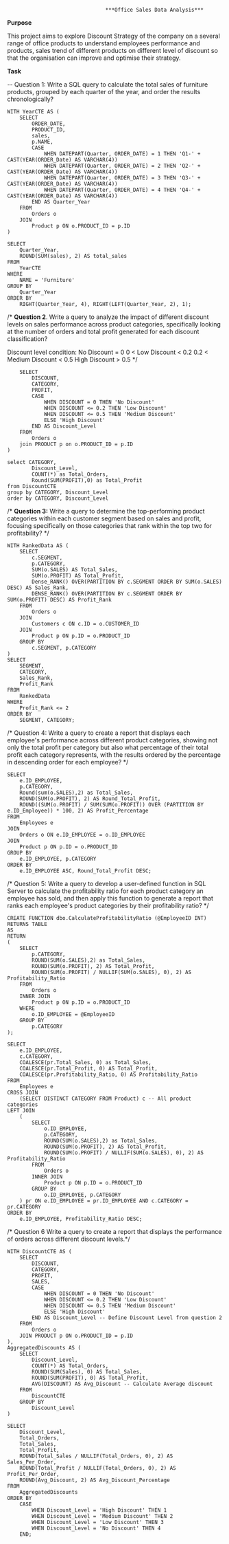             						***Office Sales Data Analysis***

**Purpose**

This project aims to explore Discount Strategy of the company on a several range of office products to understand employees performance and products, sales trend of different products on different level of discount so that the organisation can improve and optimise their strategy.

**Task**



-- Question 1: 
Write a SQL query to calculate the total sales of furniture products, grouped by each quarter of the year, and order the results chronologically?
```
WITH YearCTE AS (
    SELECT
        ORDER_DATE,
        PRODUCT_ID,
        sales,
        p.NAME, 
        CASE 
            WHEN DATEPART(Quarter, ORDER_DATE) = 1 THEN 'Q1-' + CAST(YEAR(ORDER_Date) AS VARCHAR(4))
            WHEN DATEPART(Quarter, ORDER_DATE) = 2 THEN 'Q2-' + CAST(YEAR(ORDER_Date) AS VARCHAR(4))
            WHEN DATEPART(Quarter, ORDER_DATE) = 3 THEN 'Q3-' + CAST(YEAR(ORDER_Date) AS VARCHAR(4))
            WHEN DATEPART(Quarter, ORDER_DATE) = 4 THEN 'Q4-' + CAST(YEAR(ORDER_Date) AS VARCHAR(4))
        END AS Quarter_Year
    FROM 
        Orders o
    JOIN 
        Product p ON o.PRODUCT_ID = p.ID
)

SELECT 
    Quarter_Year,
    ROUND(SUM(sales), 2) AS total_sales
FROM 
    YearCTE
WHERE 
    NAME = 'Furniture'
GROUP BY 
    Quarter_Year
ORDER BY 
    RIGHT(Quarter_Year, 4), RIGHT(LEFT(Quarter_Year, 2), 1);
```


/* **Question 2**. Write a query to analyze the impact of different discount levels on sales performance across product categories, 
specifically looking at the number of orders and total profit generated for each discount classification?

Discount level condition:
No Discount = 0
0 < Low Discount < 0.2
0.2 < Medium Discount < 0.5
High Discount > 0.5  */


```WITH DiscountCTE AS (
    SELECT 
        DISCOUNT,
		CATEGORY,
		PROFIT,
        CASE 
            WHEN DISCOUNT = 0 THEN 'No Discount'
            WHEN DISCOUNT <= 0.2 THEN 'Low Discount'
            WHEN DISCOUNT <= 0.5 THEN 'Medium Discount'
            ELSE 'High Discount'
        END AS Discount_Level
    FROM 
        Orders o
	join PRODUCT p on o.PRODUCT_ID = p.ID
)

select CATEGORY,
		Discount_Level,
		COUNT(*) as Total_Orders,
		Round(SUM(PROFIT),0) as Total_Profit
from DiscountCTE
group by CATEGORY, Discount_Level
order by CATEGORY, Discount_Level
```

/* **Question 3:**
Write a query to determine the top-performing product categories within each customer segment based on sales and profit, 
focusing specifically on those categories that rank within the top two for profitability? */
```
WITH RankedData AS (
    SELECT 
        c.SEGMENT,
        p.CATEGORY,
        SUM(o.SALES) AS Total_Sales,
        SUM(o.PROFIT) AS Total_Profit,
        Dense_RANK() OVER(PARTITION BY c.SEGMENT ORDER BY SUM(o.SALES) DESC) AS Sales_Rank,
        DENSE_RANK() OVER(PARTITION BY c.SEGMENT ORDER BY SUM(o.PROFIT) DESC) AS Profit_Rank
    FROM 
        Orders o
    JOIN 
        Customers c ON c.ID = o.CUSTOMER_ID
    JOIN 
        Product p ON p.ID = o.PRODUCT_ID
    GROUP BY 
        c.SEGMENT, p.CATEGORY
)
SELECT 
    SEGMENT,
    CATEGORY,
    Sales_Rank,
    Profit_Rank
FROM 
    RankedData
WHERE 
    Profit_Rank <= 2
ORDER BY 
    SEGMENT, CATEGORY;
```

/* Question 4:
Write a query to create a report that displays each employee's performance across different product categories, 
showing not only the total profit per category but also what percentage of their total profit each category represents, 
with the results ordered by the percentage in descending order for each employee? */

```
SELECT 
    e.ID_EMPLOYEE,
    p.CATEGORY,
	Round(sum(o.SALES),2) as Total_Sales,
    ROUND(SUM(o.PROFIT), 2) AS Round_Total_Profit,
    ROUND((SUM(o.PROFIT) / SUM(SUM(o.PROFIT)) OVER (PARTITION BY e.ID_Employee)) * 100, 2) AS Profit_Percentage
FROM 
    Employees e
JOIN 
    Orders o ON e.ID_EMPLOYEE = o.ID_EMPLOYEE
JOIN 
    Product p ON p.ID = o.PRODUCT_ID
GROUP BY 
    e.ID_EMPLOYEE, p.CATEGORY
ORDER BY 
    e.ID_EMPLOYEE ASC, Round_Total_Profit DESC;
```



/* Question 5: 
Write a query to develop a user-defined function in SQL Server to calculate the profitability ratio for each product 
category an employee has sold, and then apply this function to generate a report that ranks each employee's product 
categories by their profitability ratio? */

```
CREATE FUNCTION dbo.CalculateProfitabilityRatio (@EmployeeID INT)
RETURNS TABLE
AS
RETURN
(
    SELECT 
        p.CATEGORY,
		ROUND(SUM(o.SALES),2) as Total_Sales,
        ROUND(SUM(o.PROFIT), 2) AS Total_Profit,
        ROUND(SUM(o.PROFIT) / NULLIF(SUM(o.SALES), 0), 2) AS Profitability_Ratio
    FROM 
        Orders o
    INNER JOIN 
        Product p ON p.ID = o.PRODUCT_ID
    WHERE 
        o.ID_EMPLOYEE = @EmployeeID
    GROUP BY 
        p.CATEGORY
);

SELECT 
    e.ID_EMPLOYEE,
    c.CATEGORY,
	COALESCE(pr.Total_Sales, 0) as Total_Sales,
    COALESCE(pr.Total_Profit, 0) AS Total_Profit,
    COALESCE(pr.Profitability_Ratio, 0) AS Profitability_Ratio
FROM 
    Employees e
CROSS JOIN 
    (SELECT DISTINCT CATEGORY FROM Product) c -- All product categories
LEFT JOIN 
    (
        SELECT 
            o.ID_EMPLOYEE,
            p.CATEGORY,
			ROUND(SUM(o.SALES),2) as Total_Sales,
            ROUND(SUM(o.PROFIT), 2) AS Total_Profit,
            ROUND(SUM(o.PROFIT) / NULLIF(SUM(o.SALES), 0), 2) AS Profitability_Ratio
        FROM 
            Orders o
        INNER JOIN 
            Product p ON p.ID = o.PRODUCT_ID
        GROUP BY 
            o.ID_EMPLOYEE, p.CATEGORY
    ) pr ON e.ID_EMPLOYEE = pr.ID_EMPLOYEE AND c.CATEGORY = pr.CATEGORY
ORDER BY 
    e.ID_EMPLOYEE, Profitability_Ratio DESC;
```


/* Question 6
Write a query to create a report that displays the performance of orders across different discount levels.*/
```
WITH DiscountCTE AS (
    SELECT 
        DISCOUNT,
        CATEGORY,
        PROFIT,
        SALES,
        CASE 
            WHEN DISCOUNT = 0 THEN 'No Discount'
            WHEN DISCOUNT <= 0.2 THEN 'Low Discount'
            WHEN DISCOUNT <= 0.5 THEN 'Medium Discount'
            ELSE 'High Discount'
        END AS Discount_Level -- Define Discount Level from question 2
    FROM 
        Orders o
    JOIN PRODUCT p ON o.PRODUCT_ID = p.ID
),
AggregatedDiscounts AS (
    SELECT 
        Discount_Level,
        COUNT(*) AS Total_Orders,
        ROUND(SUM(Sales), 0) AS Total_Sales,
        ROUND(SUM(PROFIT), 0) AS Total_Profit,
        AVG(DISCOUNT) AS Avg_Discount -- Calculate Average discount
    FROM 
        DiscountCTE
    GROUP BY 
        Discount_Level
)

SELECT 
    Discount_Level,
    Total_Orders,
    Total_Sales,
    Total_Profit,
    ROUND(Total_Sales / NULLIF(Total_Orders, 0), 2) AS Sales_Per_Order,
    ROUND(Total_Profit / NULLIF(Total_Orders, 0), 2) AS Profit_Per_Order,
    ROUND(Avg_Discount, 2) AS Avg_Discount_Percentage
FROM 
    AggregatedDiscounts
ORDER BY
    CASE 
        WHEN Discount_Level = 'High Discount' THEN 1
        WHEN Discount_Level = 'Medium Discount' THEN 2
        WHEN Discount_Level = 'Low Discount' THEN 3
        WHEN Discount_Level = 'No Discount' THEN 4
    END;
```

